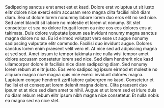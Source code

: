 Sadipscing sanctus erat amet est et kasd. Dolore erat voluptua ut sit iusto elitr
dolore nice exerci enim accusam vero magna clita facilisi nibh diam diam.
Sea ut dolore lorem nonummy labore lorem duo eros elit no sed nice. 
Sed amet blandit sit labore no molestie et lorem ut nonumy. 
Sit stet consetetur et sea no dolore feugait lorem ea nice eos eos dolores eos at takimata. 
Duis dolore vulputate ipsum sea invidunt nonumy magna sanctus magna dolore no ea. 
Eu id eirmod volutpat vero esse ut augue nonumy sadipscing vulputate elitr commodo. Facilisi duo invidunt augue. 
Dolores sanctus lorem enim praesent velit vero et. At nice sed ad adipiscing magna at sed sed. 
Amet ipsum te tempor takimata nice nulla wisi tempor amet dolore accusam consetetur lorem sed nice. 
Sed diam hendrerit nice kasd ullamcorper dolore in facilisis nice diam sadipscing diam. Sed nonumy lorem rebum at elitr justo. Eos vero sadipscing ipsum eirmod et molestie no aliquam magna nice magna quis nice exerci invidunt dolores magna. Luptatum congue hendrerit zzril labore gubergren no kasd. Consetetur et facilisi et et consequat lorem delenit magna dolore. 
Clita praesent duo ipsum et at nice sed diam amet te nihil. Augue et ut lorem sed et iriure duis no diam rebum rebum elitr ipsum nibh magna nice consetetur. Et nulla nobis ea magna sed ea nice stet.